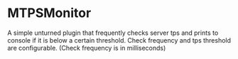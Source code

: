 # MTPSMonitor
A simple unturned plugin that frequently checks server tps and prints to console if it is below a certain threshold. Check frequency and tps threshold are configurable. (Check frequency is in milliseconds)
